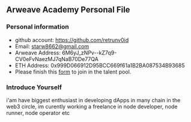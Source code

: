 ## Arweave Academy Personal File

### Personal information

- github account: https://github.com/retrunv0id
- Email: starw8662@gmail.com
- Arweave Address: 6M6yJ_zNPv--kZ7q9-CV0eFvNaezMJ7qNaB70De77QA
- ETH Address: 0x999D066912D95BCC669f61a1B2BA087534B93685
- Please finish this [form](https://docs.google.com/forms/d/e/1FAIpQLSfWA5fIIcBgmRppm3jNz5vmf9Mai_QMVil-2pO4r7YKn_Zhtw/viewform?usp=sf_link) to join in the talent pool.

### Introduce Yourself
 i'am have biggest enthusiast in developing dApps in many chain in the web3 circle, im curently working a freelance in node developer, node runner, node operator etc
